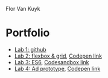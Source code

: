 Flor Van Kuyk

# Portfolio
* [Lab 1: github](https://github.com/FlorVk/2imd-webtechadvanced-portfolio/tree/main/Lab1-git)
* [Lab 2: flexbox & grid](https://github.com/FlorVk/2imd-webtechadvanced-portfolio/tree/main/Lab2-CSS), 
  [Codepen link](https://github.com/FlorVk/2imd-webtechadvanced-portfolio/blob/main/Lab2-CSS/codepen.txt)
* [Lab 3: ES6](https://github.com/FlorVk/2imd-webtechadvanced-portfolio/tree/main/Lab3-ES6),
  [Codesandbox link](https://github.com/FlorVk/2imd-webtechadvanced-portfolio/blob/main/Lab3-ES6/codesandbox.txt)
* [Lab 4: Ad prototype](https://github.com/FlorVk/2imd-webtechadvanced-portfolio/tree/main/Lab4-prototype),
  [Codepen link](https://codepen.io/flor-vk/pen/eYgKRdY)
